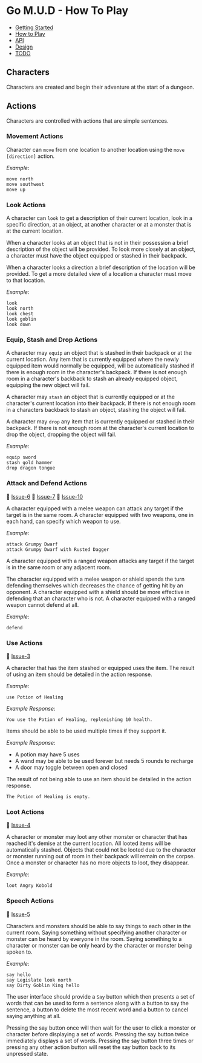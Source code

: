 # Go M.U.D - How To Play

- [Getting Started](README.md)
- [How to Play](README-HOWTOPLAY.md)
- [API](README-API.md)
- [Design](README-DESIGN.md)
- [TODO](README-TODO.md)

## Characters

Characters are created and begin their adventure at the start of a dungeon.

## Actions

Characters are controlled with actions that are simple sentences.

### Movement Actions

Character can `move` from one location to another location using the `move [direction]` action.

_Example_:

```text
move north
move southwest
move up
```

### Look Actions

A character can `look` to get a description of their current location, look in a specific direction, at an object, at another character or at a monster that is at the current location.

When a character looks at an object that is not in their possession a brief description of the object will be provided. To look more closely at an object, a character must have the object equipped or stashed in their backpack.

When a character looks a direction a brief description of the location will be provided. To get a more detailed view of a location a character must move to that location.

_Example_:

```text
look
look north
look chest
look goblin
look down
```

### Equip, Stash and Drop Actions

A character may `equip` an object that is stashed in their backpack or at the current location. Any item that is currently equipped where the newly equipped item would normally be equipped, will be automatically stashed if there is enough room in the character's backpack. If there is not enough room in a character's backback to stash an already equipped object, equipping the new object will fail.

A character may `stash` an object that is currently equipped or at the character's current location into their backpack. If there is not enough room in a characters backback to stash an object, stashing the object will fail.

A character may `drop` any item that is currently equipped or stashed in their backpack. If there is not enough room at the character's current location to drop the object, dropping the object will fail.

_Example_:

```text
equip sword
stash gold hammer
drop dragon tongue
```

### Attack and Defend Actions

📝 [Issue-6](https://gitlab.com/alienspaces/go-mud/-/issues/6)
📝 [Issue-7](https://gitlab.com/alienspaces/go-mud/-/issues/7)
📝 [Issue-10](https://gitlab.com/alienspaces/go-mud/-/issues/10)

A character equipped with a melee weapon can attack any target if the target is in the same room. A character equipped with two weapons, one in each hand, can specify which weapon to use.

_Example_:

```text
attack Grumpy Dwarf
attack Grumpy Dwarf with Rusted Dagger
```

A character equipped with a ranged weapon attacks any target if the target is in the same room or any adjacent room.

The character equipped with a melee weapon or shield spends the turn defending themselves which decreases the chance of getting hit by an opponent. A character equipped with a shield should be more effective in defending that an character who is not. A character equipped with a ranged weapon cannot defend at all.

_Example_:

```text
defend
```

### Use Actions

📝 [Issue-3](https://gitlab.com/alienspaces/go-mud/-/issues/3)

A character that has the item stashed or equipped uses the item. The result of using an item should be detailed in the action response. 

_Example_:

```text
use Potion of Healing
```

_Example Response_:

`You use the Potion of Healing, replenishing 10 health.`

Items should be able to be used multiple times if they support it.

_Example Response_:

- A potion may have 5 uses
- A wand may be able to be used forever but needs 5 rounds to recharge
- A door may toggle between open and closed

The result of not being able to use an item should be detailed in the action response.

`The Potion of Healing is empty.`

### Loot Actions

📝 [Issue-4](https://gitlab.com/alienspaces/go-mud/-/issues/4)

A character or monster may loot any other monster or character that has reached it's demise at the current location. All looted items will be automatically stashed. Objects that could not be looted due to the character or monster running out of room in their backpack will remain on the corpse. Once a monster or character has no more objects to loot, they disappear.

_Example_:

```text
loot Angry Kobold
```

### Speech Actions

📝 [Issue-5](https://gitlab.com/alienspaces/go-mud/-/issues/5)

Characters and monsters should be able to say things to each other in the current room. Saying something without specifying another character or monster can be heard by everyone in the room. Saying something to a character or monster can be only heard by the character or monster being spoken to.

_Example_:

```text
say hello
say Legislate look north
say Dirty Goblin King hello
```

The user interface should provide a `Say` button which then presents a set of words that can be used to form a sentence along with a button to say the sentence, a button to delete the most recent word and a button to cancel saying anything at all.

Pressing the say button once will then wait for the user to click a monster or character before displaying a set of words. Pressing the say button twice immediately displays a set of words. Pressing the say button three times or pressing any other action button will reset the say button back to its unpressed state.
